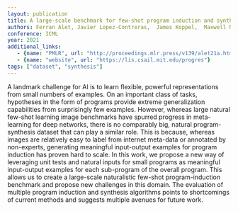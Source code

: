```yaml
---
layout: publication
title: A large-scale benchmark for few-shot program induction and synthesis
authors: Ferran Alet, Javier Lopez-Contreras,  James Koppel,  Maxwell Nye,   Armando Solar-Lezama,  Tomas Lozano-Perez,  Leslie Kaelbling, Joshua Tenenbaum
conference: ICML
year: 2021
additional_links:
   - {name: "PMLR", url: "http://proceedings.mlr.press/v139/alet21a.html"}
   - {name: "website", url: "https://lis.csail.mit.edu/progres"}
tags: ["dataset", "synthesis"]
---
```

A landmark challenge for AI is to learn flexible, powerful representations from small numbers of examples. 
On an important class of tasks, hypotheses in the form of programs provide extreme generalization capabilities from surprisingly few examples. However, whereas large natural few-shot learning image benchmarks have spurred progress in meta-learning for deep networks, there is no comparably big, natural program-synthesis dataset that can play a similar role. This is because, whereas images are relatively easy to label from internet meta-data or annotated by non-experts, generating meaningful input-output examples for program induction has proven hard to scale. In this work, we propose a new way of leveraging unit tests and natural inputs for small programs as meaningful input-output examples for each sub-program of the overall program. This allows us to create a large-scale naturalistic few-shot program-induction benchmark and propose new challenges in this domain. The evaluation of multiple program induction and synthesis algorithms points to shortcomings of current methods and suggests multiple avenues for future work.
